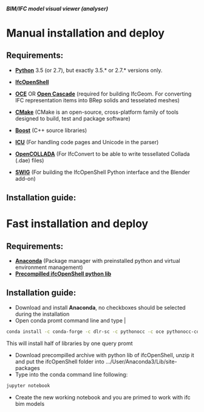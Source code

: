 ##### BIM/IFC model visual viewer (analyser)

# Manual installation and deploy
## Requirements: 

- **[Python](https://www.python.org/downloads/)**  3.5 (or 2.7), but exactly 3.5.* or 2.7.* versions only.

- **[IfcOpenShell](https://github.com/IfcOpenShell/IfcOpenShell)**

- **[OCE](https://github.com/tpaviot/oce)** OR **[Open Cascade](http://www.opencascade.org/getocc/download/loadocc/)** (required for building IfcGeom. For converting IFC representation items into BRep solids and tesselated meshes)

- **[CMake](https://cmake.org/download/)** (CMake is an open-source, cross-platform family of tools designed to build, test and package software)

- **[Boost](https://dl.bintray.com/boostorg/release/1.65.1/source/)** (C++ source libraries)

- **[ICU](http://site.icu-project.org/download)** (For handling code pages and Unicode in the parser)

- **[OpenCOLLADA](https://github.com/khronosGroup/OpenCOLLADA/)** (For IfcConvert to be able to write tessellated Collada (.dae) files)

- **[SWIG](http://www.swig.org/download.html)** (For building the IfcOpenShell Python interface and the Blender add-on)

## Installation guide:

# Fast installation and deploy

## Requirements:
- **[Anaconda](https://www.anaconda.com/download/)** (Package manager with preinstalled python and virtual environment management)
- **[Precompilled ifcOpenShell python lib](https://github.com/Luccifer/GoodDay/blob/master/src/ifcopenshell.zip)**

## Installation guide:
- Download and install **Anaconda**, no checkboxes should be selected during the installation
- Open conda promt command line and type |
```bash
conda install -c conda-forge -c dlr-sc -c pythonocc -c oce pythonocc-core==0.18 python=3
```
This will install half of libraries by one query promt
- Download precompilled archive with python lib of ifcOpenShell, unzip it and put the ifcOpenShell folder into .../User/Anaconda3/Lib/site-packages
- Type into the conda command line following:
```bash
jupyter notebook
```
- Create the new working notebook and you are primed to work with ifc bim models
